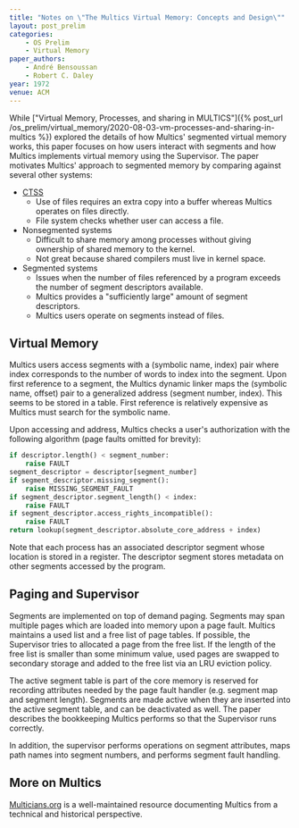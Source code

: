 ```yaml
---
title: "Notes on \"The Multics Virtual Memory: Concepts and Design\""
layout: post_prelim
categories:
    - OS Prelim
    - Virtual Memory
paper_authors:
    - André Bensoussan
    - Robert C. Daley
year: 1972
venue: ACM
---
```


While ["Virtual Memory, Processes, and sharing in MULTICS"]({% post_url /os_prelim/virtual_memory/2020-08-03-vm-processes-and-sharing-in-multics %})
explored the details of how Multics' segmented virtual memory works, this paper focuses on how users interact with segments and how Multics implements virtual memory using the Supervisor.
The paper motivates Multics' approach to segmented memory by comparing against several other systems:

- [CTSS](https://en.wikipedia.org/wiki/Compatible_Time-Sharing_System)
  - Use of files requires an extra copy into a buffer whereas Multics operates on files directly.
  - File system checks whether user can access a file.
- Nonsegmented systems
  - Difficult to share memory among processes without giving ownership of shared memory to the kernel.
  - Not great because shared compilers must live in kernel space.
- Segmented systems
  - Issues when the number of files referenced by a program exceeds the number of segment descriptors available.
  - Multics provides a "sufficiently large" amount of segment descriptors.
  - Multics users operate on segments instead of files.

## Virtual Memory

Multics users access segments with a (symbolic name, index) pair where index corresponds to the number of words to index into the segment.
Upon first reference to a segment, the Multics dynamic linker maps the (symbolic name, offset) pair to a generalized address (segment number, index).
This seems to be stored in a table.
First reference is relatively expensive as Multics must search for the symbolic name.

Upon accessing and address, Multics checks a user's authorization with the following algorithm (page faults omitted for brevity):

```python
if descriptor.length() < segment_number:
    raise FAULT
segment_descriptor = descriptor[segment_number]
if segment_descriptor.missing_segment():
    raise MISSING_SEGMENT_FAULT
if segment_descriptor.segment_length() < index:
    raise FAULT
if segment_descriptor.access_rights_incompatible():
    raise FAULT
return lookup(segment_descriptor.absolute_core_address + index)
```

Note that each process has an associated descriptor segment whose location is stored in a register.
The descriptor segment stores metadata on other segments accessed by the program.

## Paging and Supervisor

Segments are implemented on top of demand paging.
Segments may span multiple pages which are loaded into memory upon a page fault.
Multics maintains a used list and a free list of page tables.
If possible, the Supervisor tries to allocated a page from the free list.
If the length of the free list is smaller than some minimum value, used pages are swapped to secondary storage and added to the free list via an LRU eviction policy.

The active segment table is part of the core memory is reserved for recording attributes needed by the page fault handler (e.g. segment map and segment length).
Segments are made active when they are inserted into the active segment table, and can be deactivated as well.
The paper describes the bookkeeping Multics performs so that the Supervisor runs correctly.

In addition, the supervisor performs operations on segment attributes, maps path names into segment numbers, and performs segment fault handling.

## More on Multics

[Multicians.org](https://multicians.org/) is a well-maintained resource documenting Multics from a technical and historical perspective.
